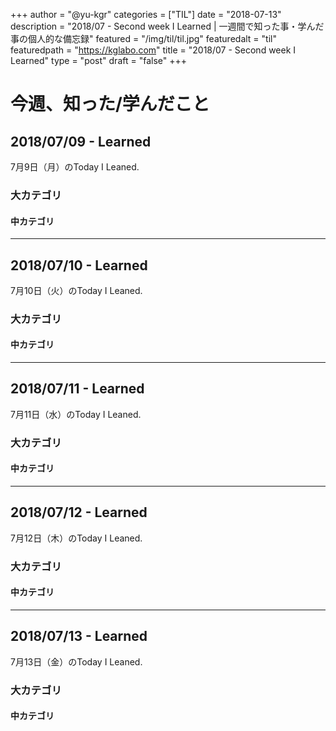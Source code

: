 +++
author = "@yu-kgr"
categories = ["TIL"]
date = "2018-07-13"
description = "2018/07 - Second week I Learned | 一週間で知った事・学んだ事の個人的な備忘録"
featured = "/img/til/til.jpg"
featuredalt = "til"
featuredpath = "https://kglabo.com"
title = "2018/07 - Second week I Learned"
type = "post"
draft = "false"
+++

# 今週、知った/学んだこと

<!-- tags = [""] -->

## 2018/07/09 - Learned

7月9日（月）のToday I Leaned.

### 大カテゴリ

#### 中カテゴリ

---

## 2018/07/10 - Learned

7月10日（火）のToday I Leaned.

### 大カテゴリ

#### 中カテゴリ

----

## 2018/07/11 - Learned

7月11日（水）のToday I Leaned.

### 大カテゴリ

#### 中カテゴリ

---

## 2018/07/12 - Learned

7月12日（木）のToday I Leaned.

### 大カテゴリ

#### 中カテゴリ

---

## 2018/07/13 - Learned

7月13日（金）のToday I Leaned.

### 大カテゴリ

#### 中カテゴリ
